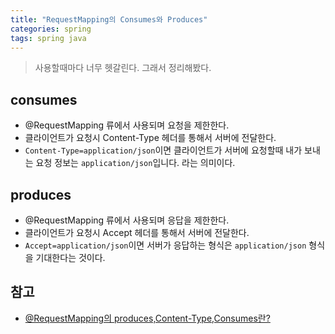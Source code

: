 ```yaml
---
title: "RequestMapping의 Consumes와 Produces"
categories: spring  
tags: spring java
---
```


> 사용할때마다 너무 헷갈린다. 그래서 정리해봤다.

## consumes

* @RequestMapping 류에서 사용되며 요청을 제한한다.
* 클라이언트가 요청시 Content-Type 헤더를 통해서 서버에 전달한다.
* `Content-Type=application/json`이면 클라이언트가 서버에 요청할때 내가 보내는 요청 정보는 `application/json`입니다. 라는 의미이다.

## produces

* @RequestMapping 류에서 사용되며 응답을 제한한다.
* 클라이언트가 요청시 Accept 헤더를 통해서 서버에 전달한다.
* `Accept=application/json`이면 서버가 응답하는 형식은 `application/json` 형식을 기대한다는 것이다.

## 참고

* [@RequestMapping의 produces,Content-Type,Consumes란?](https://2ham-s.tistory.com/292)